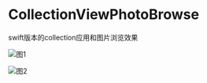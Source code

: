 # CollectionViewPhotoBrowse
swift版本的collection应用和图片浏览效果

![图1](https://cl.ly/000h0I403V0r)

![图2](https://cl.ly/0W2r0O3m061u)
